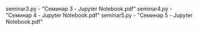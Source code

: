 seminar3.py - "Семинар 3 - Jupyter Notebook.pdf"
seminar4.py - "Семинар 4 - Jupyter Notebook.pdf"
seminar5.py - "Семинар 5 - Jupyter Notebook.pdf"
